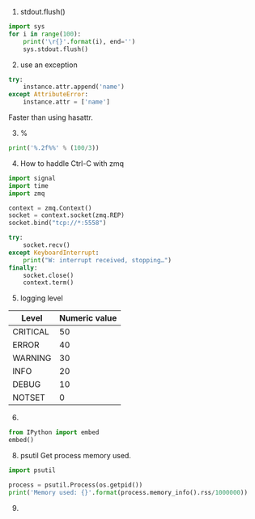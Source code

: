 1. stdout.flush()
```python
import sys
for i in range(100):
    print('\r{}'.format(i), end='')
    sys.stdout.flush()
```

2. use an exception
```python
try:
    instance.attr.append('name')
except AttributeError:
    instance.attr = ['name']
```
Faster than using hasattr.

3. %
```python
print('%.2f%%' % (100/3))
```

4. How to haddle Ctrl-C with zmq
```python
import signal
import time
import zmq

context = zmq.Context()
socket = context.socket(zmq.REP)
socket.bind("tcp://*:5558")

try:
    socket.recv()
except KeyboardInterrupt:
    print("W: interrupt received, stopping…")
finally:
    socket.close()
    context.term()
```

5. logging level

Level | Numeric value
------------ | -------------
CRITICAL | 50
ERROR | 40
WARNING | 30
INFO | 20
DEBUG | 10
NOTSET | 0


6.
```python
from IPython import embed
embed()
```

8. psutil
Get process memory used.
```python
import psutil

process = psutil.Process(os.getpid())  
print('Memory used: {}'.format(process.memory_info().rss/1000000))
```


9. 
